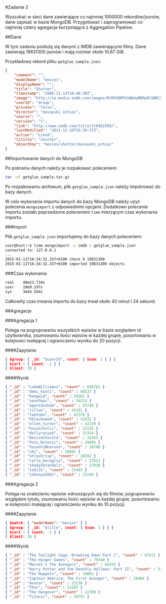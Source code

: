#Zadanie 2

Wyszukać w sieci dane zawierające co najmniej 1000000 rekordów/jsonów, dane zapisać w bazie MongoDB. Przygotować i zaprogramować co najmniej cztery agregacje korzystające z Aggregation Pipeline.

##Dane

W tym zadaniu posłużę się danymi z IMDB zawierającymi filmy. Dane zawierają 19831300 jsonów i mają rozmiar około 10.67 GiB.

Przykładowy rekord pliku `getglue_sample.json`:

```json
{
    "comment": "",
    "modelName": "movies",
    "displayName": "",
    "title": "Shutter",
    "timestamp": "2008-11-13T18:48:38Z",
    "image": "http://ia.media-imdb.com/images/M/MV5BMTU1NDAwMDMyNl5BMl5BanBnXkFtZTcwNzU3NTg1MQ@@.jpg",
    "userId": "droop",
    "private": "false",
    "director": "masayuki ochiai",
    "source": "",
    "version": "1",
    "link": "http://www.imdb.com/title/tt0482599/",
    "lastModified": "2011-12-16T19:39:37Z",
    "action": "Liked",
    "lctitle": "shutter",
    "objectKey": "movies/shutter/masayuki_ochiai"
}
```

##Importowanie danych do MongoDB

Po pobraniu danych należy je rozpakować poleceniem:

```sh
tar -xf getglue_sample.tar.gz
```

Po rozpakowaniu archiwum, plik `getglue_sample.json` należy impotrować do bazy danych.

W celu wykonania importu danych do bazy MongoDB należy użyć polecenia `mongoimport` z odpowiednimi opcjami. Dodatkowo polecenie importu zostało poprzedzone poleceniem `time` mierzącym czas wykonania importu.

###Import

Plik `getglue_sample.json` importujemy do bazy danych poleceniem:

```sh
user@host:~$ time mongoimport -c imdb < getglue_sample.json
connected to: 127.0.0.1
...
2015-01-11T16:34:32.337+0100 check 9 19831300
2015-01-11T16:34:32.337+0100 imported 19831300 objects
```

###Czas wykonania

```sh
real    40m23.734s
user    18m9.197s
sys     3m44.504s
```

Całkowity czas trwania importu do bazy trwał około 40 minut i 24 sekund.

##Agregacje

###Agregacja 1

Polega na pogrupowaniu wszystkich wpisów w bazie względem id użytkownika, zsumowaniu ilości wpisów w każdej grupie, posortowaniu w kolejności malejącej i ograniczeniu wyniku do 20 pozycji.

####Zapytanie

```json
{ $group: { _id: "$userId", count: { $sum: 1 } } }
{ $sort : { count: -1 } }
{ $limit: 20 }
```

####Wynik

```json
{ "_id" : "LukeWilliamss", "count" : 696782 }
{ "_id" : "demi_konti", "count" : 68137 }
{ "_id" : "bangwid", "count" : 59261 }
{ "_id" : "zenofmac", "count" : 56233 }
{ "_id" : "agentdunham", "count" : 55740 }
{ "_id" : "cillax", "count" : 43161 }
{ "_id" : "tamtomo", "count" : 42378 }
{ "_id" : "hblackwood", "count" : 32832 }
{ "_id" : "ellen_turner", "count" : 32239 }
{ "_id" : "husainholic", "count" : 32135 }
{ "_id" : "dollyrasyad", "count" : 31314 }
{ "_id" : "DeniseChinita", "count" : 31263 }
{ "_id" : "Putu_Nitovic", "count" : 29895 }
{ "_id" : "SusantiBharuna", "count" : 28706 }
{ "_id" : "zbj", "count" : 28601 }
{ "_id" : "xtrachrisp", "count" : 28282 }
{ "_id" : "carla_moraglia", "count" : 27621 }
{ "_id" : "shady2brandals", "count" : 27038 }
{ "_id" : "tedi31", "count" : 25403 }
{ "_id" : "johnnym2001", "count" : 25249 }
```

###Agregacja 2

Polega na znalezieniu wpisów odnoszących się do filmów, pogrupowaniu względem tytułu, zsumowaniu ilości wpisów w każdej grupie, posortowaniu w kolejności malejącej i ograniczeniu wyniku do 10 pozycji.

####Zapytanie

```json
{ $match: { "modelName": "movies" } }
{ $group: { _id: "$title", count: { $sum: 1 } } }
{ $sort : { count: -1 } }
{ $limit: 10 }
```

####Wynik

```json
{ "_id" : "The Twilight Saga: Breaking Dawn Part 1", "count" : 87521 }
{ "_id" : "The Hunger Games", "count" : 79340 }
{ "_id" : "Marvel's The Avengers", "count" : 64356 }
{ "_id" : "Harry Potter and the Deathly Hallows: Part II", "count" : 33680 }
{ "_id" : "The Muppets", "count" : 29002 }
{ "_id" : "Captain America: The First Avenger", "count" : 28406 }
{ "_id" : "Avatar", "count" : 23238 }
{ "_id" : "Thor", "count" : 23207 }
{ "_id" : "The Hangover", "count" : 22709 }
{ "_id" : "Titanic", "count" : 20791 }
```
